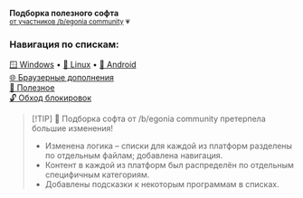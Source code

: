 **Подборка полезного софта**  
<sup>[от участников /b/egonia community](https://t.me/begoniacommunity) :heartpulse:</sup>
### **Навигация по спискам:**  
[🪟 Windows](https://github.com/begoniacommunity/list/blob/main/list/windows.md) • [🐧 Linux](https://github.com/begoniacommunity/list/blob/main/list/linux.md) • [🤖 Android](https://github.com/begoniacommunity/list/blob/main/list/android.md)  
[🌐 Браузерные дополнения](https://github.com/begoniacommunity/list/blob/main/list/browser_add-ons.md)  
[🌠 Полезное](https://github.com/begoniacommunity/list/blob/main/list/useful.md)  
[🔓 Обход блокировок](https://github.com/begoniacommunity/list/blob/main/list/blocking_bypass.md)

>
> [!TIP]
> 🎉 Подборка софта от /b/egonia community претерпела большие изменения!
> * Изменена логика – списки для каждой из платформ разделены по отдельным файлам; добавлена навигация. 
> * Контент в каждой из платформ был распределён по отдельным специфичным категориям.  
> * Добавлены подсказки к некоторым программам в списках.
